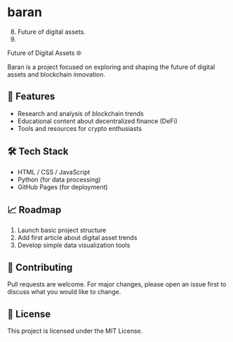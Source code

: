 # baran
8. Future of digital assets.
9. 

Future of Digital Assets 🌐  

Baran is a project focused on exploring and shaping the future of digital assets and blockchain innovation.  

## 🚀 Features
- Research and analysis of blockchain trends
- Educational content about decentralized finance (DeFi)  
- Tools and resources for crypto enthusiasts  

## 🛠️ Tech Stack  
- HTML / CSS / JavaScript  
- Python (for data processing)  
- GitHub Pages (for deployment)  

## 📈 Roadmap  
1. Launch basic project structure  
2. Add first article about digital asset trends  
3. Develop simple data visualization tools  

## 🤝 Contributing  
Pull requests are welcome. For major changes, please open an issue first to discuss what you would like to change.  

## 📜 License  
This project is licensed under the MIT License.
